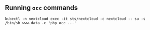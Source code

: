 ## Running `occ` commands

    kubectl -n nextcloud exec -it sts/nextcloud -c nextcloud -- su -s /bin/sh www-data -c 'php occ ...'
